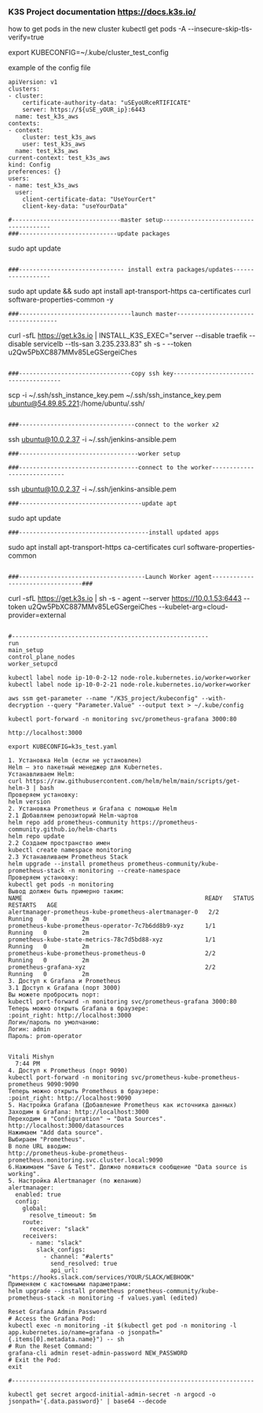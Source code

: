 ### K3S Project documentation https://docs.k3s.io/ ###


 how to get pods in the new cluster
kubectl get pods -A --insecure-skip-tls-verify=true

export KUBECONFIG=~/.kube/cluster_test_config

example of the config file 

```
apiVersion: v1
clusters:
- cluster:
    certificate-authority-data: "uSEyoURceRTIFICATE"
    server: https://${uSE_yOUR_ip}:6443
  name: test_k3s_aws
contexts:
- context:
    cluster: test_k3s_aws
    user: test_k3s_aws
  name: test_k3s_aws
current-context: test_k3s_aws
kind: Config
preferences: {}
users:
- name: test_k3s_aws
  user:
    client-certificate-data: "UseYourCert"
    client-key-data: "useYourData"
```

```
#-------------------------------master setup--------------------------------------
###----------------------------update packages
```
sudo apt update
```

###------------------------------ install extra packages/updates------------------
```
sudo apt update && sudo apt install apt-transport-https ca-certificates curl software-properties-common -y
```
###--------------------------------launch master------------------------------------
```
curl -sfL https://get.k3s.io | INSTALL_K3S_EXEC="server --disable traefik --disable servicelb --tls-san 3.235.233.83" sh -s - --token u2Qw5PbXC887MMv85LeGSergeiChes
```

###--------------------------------copy ssh key--------------------------------------
```

scp -i ~/.ssh/ssh_instance_key.pem ~/.ssh/ssh_instance_key.pem ubuntu@54.89.85.221:/home/ubuntu/.ssh/
```

###---------------------------------connect to the worker x2
```
ssh ubuntu@10.0.2.37 -i ~/.ssh/jenkins-ansible.pem 
```
###----------------------------------worker setup

###----------------------------------connect to the worker----------------------------
```
ssh ubuntu@10.0.2.37 -i ~/.ssh/jenkins-ansible.pem 
```
###-----------------------------------update apt
```
sudo apt update
```
###-------------------------------------install updated apps

```
sudo apt install apt-transport-https ca-certificates curl software-properties-common 
```

###------------------------------------Launch Worker agent---------------------------------###

```
curl -sfL https://get.k3s.io | sh -s - agent --server https://10.0.1.53:6443 --token u2Qw5PbXC887MMv85LeGSergeiChes --kubelet-arg=cloud-provider=external
```

#--------------------------------------------------------
run
main_setup
control_plane_nodes
worker_setupcd

kubectl label node ip-10-0-2-12 node-role.kubernetes.io/worker=worker
kubectl label node ip-10-0-2-21 node-role.kubernetes.io/worker=worker 

aws ssm get-parameter --name "/K3S_project/kubeconfig" --with-decryption --query "Parameter.Value" --output text > ~/.kube/config

kubectl port-forward -n monitoring svc/prometheus-grafana 3000:80

http://localhost:3000

export KUBECONFIG=k3s_test.yaml

1. Установка Helm (если не установлен)
Helm — это пакетный менеджер для Kubernetes.
Устанавливаем Helm:
curl https://raw.githubusercontent.com/helm/helm/main/scripts/get-helm-3 | bash
Проверяем установку:
helm version
2. Установка Prometheus и Grafana с помощью Helm
2.1 Добавляем репозиторий Helm-чартов
helm repo add prometheus-community https://prometheus-community.github.io/helm-charts
helm repo update
2.2 Создаем пространство имен
kubectl create namespace monitoring
2.3 Устанавливаем Prometheus Stack
helm upgrade --install prometheus prometheus-community/kube-prometheus-stack -n monitoring --create-namespace
Проверяем установку:
kubectl get pods -n monitoring
Вывод должен быть примерно таким:
NAME                                                    READY   STATUS    RESTARTS   AGE
alertmanager-prometheus-kube-prometheus-alertmanager-0   2/2     Running   0          2m
prometheus-kube-prometheus-operator-7c7b6dd8b9-xyz      1/1     Running   0          2m
prometheus-kube-state-metrics-78c7d5bd88-xyz            1/1     Running   0          2m
prometheus-kube-prometheus-prometheus-0                 2/2     Running   0          2m
prometheus-grafana-xyz                                  2/2     Running   0          2m
3. Доступ к Grafana и Prometheus
3.1 Доступ к Grafana (порт 3000)
Вы можете пробросить порт:
kubectl port-forward -n monitoring svc/prometheus-grafana 3000:80
Теперь можно открыть Grafana в браузере:
:point_right: http://localhost:3000
Логин/пароль по умолчанию:
Логин: admin
Пароль: prom-operator


Vitali Mishyn
  7:44 PM
4. Доступ к Prometheus (порт 9090)
kubectl port-forward -n monitoring svc/prometheus-kube-prometheus-prometheus 9090:9090
Теперь можно открыть Prometheus в браузере:
:point_right: http://localhost:9090
5. Настройка Grafana (Добавление Prometheus как источника данных)
Заходим в Grafana: http://localhost:3000
Переходим в "Configuration" → "Data Sources".  
http://localhost:3000/datasources
Нажимаем "Add data source".
Выбираем "Prometheus".
В поле URL вводим:
http://prometheus-kube-prometheus-prometheus.monitoring.svc.cluster.local:9090
6.Нажимаем "Save & Test". Должно появиться сообщение "Data source is working".
5. Настройка Alertmanager (по желанию)
alertmanager:
  enabled: true
  config:
    global:
      resolve_timeout: 5m
    route:
      receiver: "slack"
    receivers:
      - name: "slack"
        slack_configs:
          - channel: "#alerts"
            send_resolved: true
            api_url: "https://hooks.slack.com/services/YOUR/SLACK/WEBHOOK"
Применяем с кастомными параметрами:
helm upgrade --install prometheus prometheus-community/kube-prometheus-stack -n monitoring -f values.yaml (edited) 

Reset Grafana Admin Password
# Access the Grafana Pod:
kubectl exec -n monitoring -it $(kubectl get pod -n monitoring -l app.kubernetes.io/name=grafana -o jsonpath="{.items[0].metadata.name}") -- sh
# Run the Reset Command:
grafana-cli admin reset-admin-password NEW_PASSWORD
# Exit the Pod:
exit

#---------------------------------------------------------------------

kubectl get secret argocd-initial-admin-secret -n argocd -o jsonpath='{.data.password}' | base64 --decode
